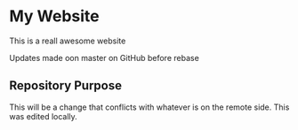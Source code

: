 # My Website

This is a reall awesome website

Updates made oon master on GitHub before rebase

## Repository Purpose

This will be a change that conflicts
with whatever is on the remote side.
This was edited locally.